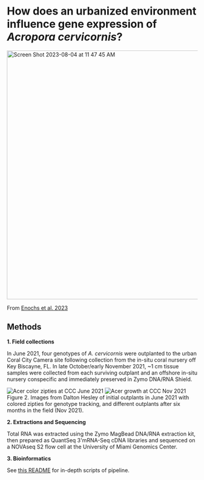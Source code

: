 # How does an urbanized environment influence gene expression of *Acropora cervicornis*?

<img width="656" alt="Screen Shot 2023-08-04 at 11 47 45 AM" src="https://github.com/ademerlis/AcerCCC/assets/56000927/db381d49-a962-4656-ad18-21efcd8a5c77">

From [Enochs et al. 2023](https://www.nature.com/articles/s41598-023-33467-7)


## Methods

**1. Field collections**

In June 2021, four genotypes of *A. cervicornis* were outplanted to the urban Coral City Camera site following collection from the in-situ coral nursery off Key Biscayne, FL. In late October/early November 2021, ~1 cm tissue samples were collected from each surviving outplant and an offshore in-situ nursery conspecific and immediately preserved in Zymo DNA/RNA Shield. 

![Acer color zipties at CCC June 2021](https://github.com/ademerlis/AcerCCC/assets/56000927/fa307ad4-e7ec-4225-b149-f7c8bd39edc5)
![Acer growth at CCC Nov 2021](https://github.com/ademerlis/AcerCCC/assets/56000927/828eb7dd-2f96-462b-a472-ef618a68dcc0)
Figure 2. Images from Dalton Hesley of initial outplants in June 2021 with colored zipties for genotype tracking, and different outplants after six months in the field (Nov 2021).

**2. Extractions and Sequencing**

Total RNA was extracted using the Zymo MagBead DNA/RNA extraction kit, then prepared as QuantSeq 3'mRNA-Seq cDNA libraries and sequenced on a NOVAseq S2 flow cell at the University of Miami Genomics Center.

**3. Bioinformatics**

See [this README](https://github.com/ademerlis/AcerCCC/blob/main/gene_expression/bioinformatics/README.md) for in-depth scripts of pipeline.

